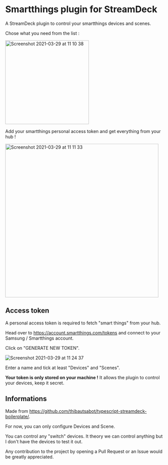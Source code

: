 # Smartthings plugin for StreamDeck

A StreamDeck plugin to control your smartthings devices and scenes.

Chose what you need from the list :

<img width="264" alt="Screenshot 2021-03-29 at 11 10 38" src="https://user-images.githubusercontent.com/9283289/112816652-ead5e780-9081-11eb-9244-b02046eccb5c.png">


Add your smartthings personal access token and get everything from your hub !

<img width="484" alt="Screenshot 2021-03-29 at 11 11 33" src="https://user-images.githubusercontent.com/9283289/112816678-f1645f00-9081-11eb-8d2e-704704d0c5a1.png">



## Access token

A personal access token is required to fetch "smart things" from your hub.

Head over to https://account.smartthings.com/tokens and connect to your Samsung / Smartthings account.

Click on "GENERATE NEW TOKEN".

![Screenshot 2021-03-29 at 11 24 37](https://user-images.githubusercontent.com/9283289/112816737-fe814e00-9081-11eb-98fc-73ccb309478a.png)


Enter a name and tick at least "Devices" and "Scenes".

**Your token is only stored on your machine !** It allows the plugin to control your devices, keep it secret. 

## Informations

Made from https://github.com/thibautsabot/typescript-streamdeck-boilerplate/.

For now, you can only configure Devices and Scene.

You can control any "switch" devices. It theory we can control anything but I don't have the devices to test it out.

Any contribution to the project by opening a Pull Request or an Issue would be greatly appreciated.
